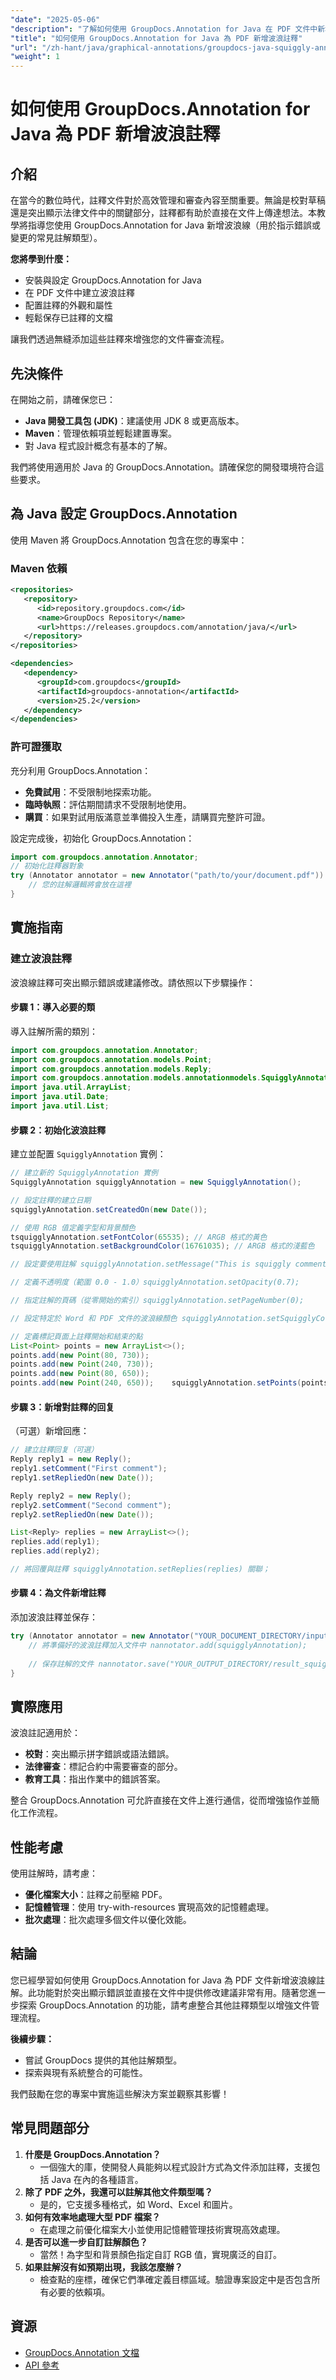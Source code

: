 ```yaml
---
"date": "2025-05-06"
"description": "了解如何使用 GroupDocs.Annotation for Java 在 PDF 文件中新增波浪註釋，以增強文件審查和協作。"
"title": "如何使用 GroupDocs.Annotation for Java 為 PDF 新增波浪註釋"
"url": "/zh-hant/java/graphical-annotations/groupdocs-java-squiggly-annotations-pdf/"
"weight": 1
---
```


# 如何使用 GroupDocs.Annotation for Java 為 PDF 新增波浪註釋
## 介紹

在當今的數位時代，註釋文件對於高效管理和審查內容至關重要。無論是校對草稿還是突出顯示法律文件中的關鍵部分，註釋都有助於直接在文件上傳達想法。本教學將指導您使用 GroupDocs.Annotation for Java 新增波浪線（用於指示錯誤或變更的常見註解類型）。

**您將學到什麼：**
- 安裝與設定 GroupDocs.Annotation for Java
- 在 PDF 文件中建立波浪註釋
- 配置註釋的外觀和屬性
- 輕鬆保存已註釋的文檔

讓我們透過無縫添加這些註釋來增強您的文件審查流程。

## 先決條件

在開始之前，請確保您已：
- **Java 開發工具包 (JDK)**：建議使用 JDK 8 或更高版本。
- **Maven**：管理依賴項並輕鬆建置專案。
- 對 Java 程式設計概念有基本的了解。

我們將使用適用於 Java 的 GroupDocs.Annotation。請確保您的開發環境符合這些要求。

## 為 Java 設定 GroupDocs.Annotation

使用 Maven 將 GroupDocs.Annotation 包含在您的專案中：

### Maven 依賴
```xml
<repositories>
   <repository>
      <id>repository.groupdocs.com</id>
      <name>GroupDocs Repository</name>
      <url>https://releases.groupdocs.com/annotation/java/</url>
   </repository>
</repositories>

<dependencies>
   <dependency>
      <groupId>com.groupdocs</groupId>
      <artifactId>groupdocs-annotation</artifactId>
      <version>25.2</version>
   </dependency>
</dependencies>
```

### 許可證獲取
充分利用 GroupDocs.Annotation：
- **免費試用**：不受限制地探索功能。
- **臨時執照**：評估期間請求不受限制地使用。
- **購買**：如果對試用版滿意並準備投入生產，請購買完整許可證。

設定完成後，初始化 GroupDocs.Annotation：
```java
import com.groupdocs.annotation.Annotator;
// 初始化註釋器對象
try (Annotator annotator = new Annotator("path/to/your/document.pdf")) {
    // 您的註解邏輯將會放在這裡
}
```

## 實施指南

### 建立波浪註釋
波浪線註釋可突出顯示錯誤或建議修改。請依照以下步驟操作：

#### 步驟 1：導入必要的類
導入註解所需的類別：
```java
import com.groupdocs.annotation.Annotator;
import com.groupdocs.annotation.models.Point;
import com.groupdocs.annotation.models.Reply;
import com.groupdocs.annotation.models.annotationmodels.SquigglyAnnotation;
import java.util.ArrayList;
import java.util.Date;
import java.util.List;
```

#### 步驟 2：初始化波浪註釋
建立並配置 `SquigglyAnnotation` 實例：
```java
// 建立新的 SquigglyAnnotation 實例
SquigglyAnnotation squigglyAnnotation = new SquigglyAnnotation();

// 設定註釋的建立日期
squigglyAnnotation.setCreatedOn(new Date());

// 使用 RGB 值定義字型和背景顏色
tsquigglyAnnotation.setFontColor(65535); // ARGB 格式的黃色
tsquigglyAnnotation.setBackgroundColor(16761035); // ARGB 格式的淺藍色

// 設定要使用註解 squigglyAnnotation.setMessage("This is squiggly comment") 顯示的訊息；

// 定義不透明度（範圍 0.0 - 1.0）squigglyAnnotation.setOpacity(0.7);

// 指定註解的頁碼（從零開始的索引）squigglyAnnotation.setPageNumber(0);

// 設定特定於 Word 和 PDF 文件的波浪線顏色 squigglyAnnotation.setSquigglyColor(1422623); // 波浪線的顏色代碼

// 定義標記頁面上註釋開始和結束的點
List<Point> points = new ArrayList<>();
points.add(new Point(80, 730));
points.add(new Point(240, 730));
points.add(new Point(80, 650));
points.add(new Point(240, 650));	squigglyAnnotation.setPoints(points);
```

#### 步驟 3：新增對註釋的回复
（可選）新增回應：
```java
// 建立註釋回复（可選）
Reply reply1 = new Reply();
reply1.setComment("First comment");
reply1.setRepliedOn(new Date());

Reply reply2 = new Reply();
reply2.setComment("Second comment");
reply2.setRepliedOn(new Date());

List<Reply> replies = new ArrayList<>();
replies.add(reply1);
replies.add(reply2);

// 將回覆與註釋 squigglyAnnotation.setReplies(replies) 關聯；
```

#### 步驟 4：為文件新增註釋
添加波浪註釋並保存：
```java
try (Annotator annotator = new Annotator("YOUR_DOCUMENT_DIRECTORY/input.pdf")) {
    // 將準備好的波浪註釋加入文件中 nannotator.add(squigglyAnnotation);
    
    // 保存註解的文件 nannotator.save("YOUR_OUTPUT_DIRECTORY/result_squiggly_annotation.pdf");
}
```

## 實際應用
波浪註記適用於：
- **校對**：突出顯示拼字錯誤或語法錯誤。
- **法律審查**：標記合約中需要審查的部分。
- **教育工具**：指出作業中的錯誤答案。

整合 GroupDocs.Annotation 可允許直接在文件上進行通信，從而增強協作並簡化工作流程。

## 性能考慮
使用註解時，請考慮：
- **優化檔案大小**：註釋之前壓縮 PDF。
- **記憶體管理**：使用 try-with-resources 實現高效的記憶體處理。
- **批次處理**：批次處理多個文件以優化效能。

## 結論
您已經學習如何使用 GroupDocs.Annotation for Java 為 PDF 文件新增波浪線註解。此功能對於突出顯示錯誤並直接在文件中提供修改建議非常有用。隨著您進一步探索 GroupDocs.Annotation 的功能，請考慮整合其他註釋類型以增強文件管理流程。

**後續步驟：**
- 嘗試 GroupDocs 提供的其他註解類型。
- 探索與現有系統整合的可能性。

我們鼓勵在您的專案中實施這些解決方案並觀察其影響！

## 常見問題部分
1. **什麼是 GroupDocs.Annotation？**
   - 一個強大的庫，使開發人員能夠以程式設計方式為文件添加註釋，支援包括 Java 在內的各種語言。
2. **除了 PDF 之外，我還可以註解其他文件類型嗎？**
   - 是的，它支援多種格式，如 Word、Excel 和圖片。
3. **如何有效率地處理大型 PDF 檔案？**
   - 在處理之前優化檔案大小並使用記憶體管理技術實現高效處理。
4. **是否可以進一步自訂註解顏色？**
   - 當然！為字型和背景顏色指定自訂 RGB 值，實現廣泛的自訂。
5. **如果註解沒有如預期出現，我該怎麼辦？**
   - 檢查點的座標，確保它們準確定義目標區域。驗證專案設定中是否包含所有必要的依賴項。

## 資源
- [GroupDocs.Annotation 文檔](https://docs.groupdocs.com/annotation/java/)
- [API 參考](https://reference.groupdocs.com/annotation/java/)